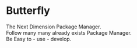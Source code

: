 # Butterfly
The Next Dimension Package Manager.  
Follow many many already exists Package Manager.  
Be Easy to - use - develop.  
